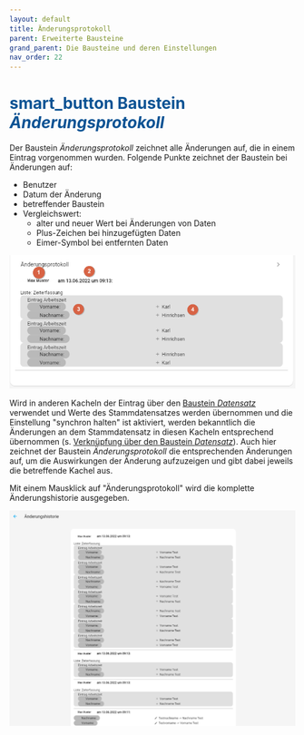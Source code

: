 ```yaml
---
layout: default
title: Änderungsprotokoll
parent: Erweiterte Bausteine
grand_parent: Die Bausteine und deren Einstellungen
nav_order: 22
---
```


# <span style="color:#0b5394"><span class="material-icons">smart_button</span> **Baustein *Änderungsprotokoll***</span>

Der Baustein *Änderungsprotokoll* zeichnet alle Änderungen auf, die in einem Eintrag vorgenommen wurden.
Folgende Punkte zeichnet der Baustein bei Änderungen auf:

- Benutzer
- Datum der Änderung
- betreffender Baustein
- Vergleichswert:
    - alter und neuer Wert bei Änderungen von Daten
    - Plus-Zeichen bei hinzugefügten Daten
    - Eimer-Symbol bei entfernten Daten

![changelog](\assets\record-spec-settings\changelog.png "changelog")

Wird in anderen Kacheln der Eintrag über den [Baustein *Datensatz*](/docs/record-spec-settings/grand-child-expanded/record.html) verwendet und Werte des Stammdatensatzes werden übernommen und die Einstellung "synchron halten" ist aktiviert, werden bekanntlich die Änderungen an dem Stammdatensatz in diesen Kacheln entsprechend übernommen (s. [Verknüpfung über den Baustein *Datensatz*](/docs/link-lists.html)). Auch hier zeichnet der Baustein *Änderungsprotokoll* die entsprechenden Änderungen auf, um die Auswirkungen der Änderung aufzuzeigen und gibt dabei jeweils die betreffende Kachel aus.

Mit einem Mausklick auf "Änderungsprotokoll" wird die komplette Änderungshistorie ausgegeben.

![changelog](\assets\record-spec-settings\changelog1.png "changelog")